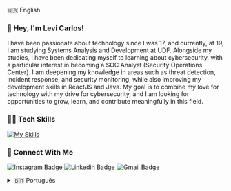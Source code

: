 🇺🇸 English
### 👋 Hey, I'm Levi Carlos! 
I have been passionate about technology since I was 17, and currently, at 19, I am studying Systems Analysis and Development at UDF. Alongside my studies, I have been dedicating myself to learning about cybersecurity, with a particular interest in becoming a SOC Analyst (Security Operations Center). I am deepening my knowledge in areas such as threat detection, incident response, and security monitoring, while also improving my development skills in ReactJS and Java. My goal is to combine my love for technology with my drive for cybersecurity, and I am looking for opportunities to grow, learn, and contribute meaningfully in this field.

### 👩‍💻 Tech Skills
[![My Skills](https://skillicons.dev/icons?i=figma,linux,java,python,nodejs,selenium,typescript,javascript,css,html&theme=dark)](https://skillicons.dev)


### 🤝 Connect With Me
[![Instagram Badge](https://img.shields.io/badge/olevicarlos-121d2f?style=flat-square&logo=instagram&logoColor=1f6feb)](https://instagram.com/olevicarlos) 
[![Linkedin Badge](https://img.shields.io/badge/-levicarlos-121d2f?style=flat-square&logo=invision&logoColor=1f6feb&link=https://www.linkedin.com/in/levicarlos/)](https://www.linkedin.com/in/levicarlos/) 
[![Gmail Badge](https://img.shields.io/badge/-olevicarlos.dev@gmail.com-121d2f?style=flat-square&logo=Gmail&logoColor=1f6feb&link=mailto:olevicarlos@gmail.com)](mailto:olevicarlos@gmail.com)



<details>
<summary>🇧🇷  Português</summary>


### 👋 Olá, eu sou Levi Carlos!
Sou apaixonado por tecnologia desde os 17 anos e, atualmente, aos 19, estou estudando Análise e Desenvolvimento de Sistemas na UDF. Paralelamente aos estudos, tenho me dedicado a aprender sobre cibersegurança, com um interesse especial em me tornar um Analista SOC (Centro de Operações de Segurança). Estou aprofundando meus conhecimentos em áreas como detecção de ameaças, resposta a incidentes e monitoramento de segurança, enquanto também aprimoro minhas habilidades de desenvolvimento em ReactJS e Java. Meu objetivo é combinar meu amor por tecnologia com minha motivação por cibersegurança, e estou em busca de oportunidades para crescer, aprender e contribuir de forma significativa nesta área.

### 👩‍💻 Habilidades Técnicas
[![My Skills](https://skillicons.dev/icons?i=figma,linux,java,python,nodejs,selenium,typescript,javascript,css,html&theme=dark)](https://skillicons.dev)

### 🤝 Conecte-se Comigo
[![Instagram Badge](https://img.shields.io/badge/olevicarlos-121d2f?style=flat-square&logo=instagram&logoColor=1f6feb)](https://instagram.com/olevicarlos) 
[![Linkedin Badge](https://img.shields.io/badge/-levicarlos-121d2f?style=flat-square&logo=invision&logoColor=1f6feb&link=https://www.linkedin.com/in/levicarlos/)](https://www.linkedin.com/in/levicarlos/) 
[![Gmail Badge](https://img.shields.io/badge/-olevicarlos.dev@gmail.com-121d2f?style=flat-square&logo=Gmail&logoColor=1f6feb&link=mailto:olevicarlos@gmail.com)](mailto:olevicarlos@gmail.com)
</details>


